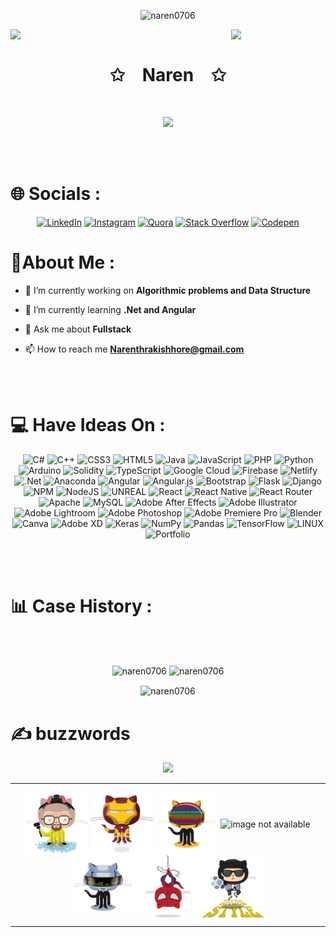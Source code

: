 <p align="center">
    <img src="https://komarev.com/ghpvc/?username=naren0706&label=Profile%20views&color=0e75b6&style=flat" alt="naren0706" />
</p>

<img align="left" src="https://user-images.githubusercontent.com/65187002/144930161-2f783401-8d27-4fdf-a2f7-cc0ba32f1f1f.gif" width="30%" style="display:inline;"><img align="right" src="https://user-images.githubusercontent.com/65187002/144930161-2f783401-8d27-4fdf-a2f7-cc0ba32f1f1f.gif" width="30%" style="display:inline;">
    <br>
    <p align="center">
        <h1 align="center">✩&emsp;Naren&emsp;✩</h1>
    </p>
    <br>
    <p align="center">
        <img src="https://readme-typing-svg.herokuapp.com/?lines=Yoooooooooooooooo;Welcome+to+my+profile!;Have+a+look+around!&font=Fira%20Code&color=%23D62F79&center=true&width=280&height=50">
    </p>
<br>
<br>
# 🌐 Socials :
  
<div align="center">

[![LinkedIn](https://img.shields.io/badge/LinkedIn-%230077B5.svg?logo=linkedin&logoColor=white)](https://linkedin.com/in/naren0706) 
[![Instagram](https://img.shields.io/badge/Instagram-%23E4405F.svg?logo=Instagram&logoColor=white)](https://instagram.com/narxn.7) [![Quora](https://img.shields.io/badge/Quora-%23B92B27.svg?logo=Quora&logoColor=white)](https://quora.com/profile/Narenthra-Kishore) [![Stack Overflow](https://img.shields.io/badge/-Stackoverflow-FE7A16?logo=stack-overflow&logoColor=white)](https://stackoverflow.com/users/narenthra-kishore) [![Codepen](https://img.shields.io/badge/Codepen-000000?style=for-the-badge&logo=codepen&logoColor=white)](https://codepen.io/naren0706) 
</div>

# 💫About Me :

- 🔭 I’m currently working on **Algorithmic problems and Data Structure**

- 🌱 I’m currently learning **.Net and Angular**

- 💬 Ask me about **Fullstack**

- 📫 How to reach me **Narenthrakishhore@gmail.com**
<br>
<br>

# 💻 Have Ideas On :
<div align="center">
  
![C#](https://img.shields.io/badge/c%23-%23239120.svg?style=for-the-badge&logo=c-sharp&logoColor=white) ![C++](https://img.shields.io/badge/c++-%2300599C.svg?style=for-the-badge&logo=c%2B%2B&logoColor=white) ![CSS3](https://img.shields.io/badge/css3-%231572B6.svg?style=for-the-badge&logo=css3&logoColor=white) ![HTML5](https://img.shields.io/badge/html5-%23E34F26.svg?style=for-the-badge&logo=html5&logoColor=white) ![Java](https://img.shields.io/badge/java-%23ED8B00.svg?style=for-the-badge&logo=java&logoColor=white) ![JavaScript](https://img.shields.io/badge/javascript-%23323330.svg?style=for-the-badge&logo=javascript&logoColor=%23F7DF1E) ![PHP](https://img.shields.io/badge/php-%23777BB4.svg?style=for-the-badge&logo=php&logoColor=white) ![Python](https://img.shields.io/badge/python-3670A0?style=for-the-badge&logo=python&logoColor=ffdd54) ![Arduino](https://img.shields.io/badge/-Arduino-00979D?style=for-the-badge&logo=Arduino&logoColor=white) ![Solidity](https://img.shields.io/badge/Solidity-%23363636.svg?style=for-the-badge&logo=solidity&logoColor=white) ![TypeScript](https://img.shields.io/badge/typescript-%23007ACC.svg?style=for-the-badge&logo=typescript&logoColor=white) ![Google Cloud](https://img.shields.io/badge/Google%20Cloud-%234285F4.svg?style=for-the-badge&logo=google-cloud&logoColor=white) ![Firebase](https://img.shields.io/badge/firebase-%23039BE5.svg?style=for-the-badge&logo=firebase) ![Netlify](https://img.shields.io/badge/netlify-%23000000.svg?style=for-the-badge&logo=netlify&logoColor=#00C7B7) ![.Net](https://img.shields.io/badge/.NET-5C2D91?style=for-the-badge&logo=.net&logoColor=white) ![Anaconda](https://img.shields.io/badge/Anaconda-%2344A833.svg?style=for-the-badge&logo=anaconda&logoColor=white) ![Angular](https://img.shields.io/badge/angular-%23DD0031.svg?style=for-the-badge&logo=angular&logoColor=white) ![Angular.js](https://img.shields.io/badge/angular.js-%23E23237.svg?style=for-the-badge&logo=angularjs&logoColor=white) ![Bootstrap](https://img.shields.io/badge/bootstrap-%23563D7C.svg?style=for-the-badge&logo=bootstrap&logoColor=white) ![Flask](https://img.shields.io/badge/flask-%23000.svg?style=for-the-badge&logo=flask&logoColor=white) ![Django](https://img.shields.io/badge/django-%23092E20.svg?style=for-the-badge&logo=django&logoColor=white) ![NPM](https://img.shields.io/badge/NPM-%23000000.svg?style=for-the-badge&logo=npm&logoColor=white) ![NodeJS](https://img.shields.io/badge/node.js-6DA55F?style=for-the-badge&logo=node.js&logoColor=white) ![UNREAL](https://img.shields.io/badge/unreal-%2320232a.svg?style=for-the-badge&logo=unreal-engine&logoColor=white) ![React](https://img.shields.io/badge/react-%2320232a.svg?style=for-the-badge&logo=react&logoColor=%2361DAFB) ![React Native](https://img.shields.io/badge/react_native-%2320232a.svg?style=for-the-badge&logo=react&logoColor=%2361DAFB) ![React Router](https://img.shields.io/badge/React_Router-CA4245?style=for-the-badge&logo=react-router&logoColor=white) ![Apache](https://img.shields.io/badge/apache-%23D42029.svg?style=for-the-badge&logo=apache&logoColor=white) ![MySQL](https://img.shields.io/badge/mysql-%2300f.svg?style=for-the-badge&logo=mysql&logoColor=white) ![Adobe After Effects](https://img.shields.io/badge/Adobe%20After%20Effects-9999FF.svg?style=for-the-badge&logo=Adobe%20After%20Effects&logoColor=white) ![Adobe Illustrator](https://img.shields.io/badge/adobeillustrator-%23FF9A00.svg?style=for-the-badge&logo=adobeillustrator&logoColor=white) ![Adobe Lightroom](https://img.shields.io/badge/Adobe%20Lightroom-31A8FF.svg?style=for-the-badge&logo=Adobe%20Lightroom&logoColor=white) ![Adobe Photoshop](https://img.shields.io/badge/adobephotoshop-%2331A8FF.svg?style=for-the-badge&logo=adobephotoshop&logoColor=white) ![Adobe Premiere Pro](https://img.shields.io/badge/Adobe%20Premiere%20Pro-9999FF.svg?style=for-the-badge&logo=Adobe%20Premiere%20Pro&logoColor=white) ![Blender](https://img.shields.io/badge/blender-%23F5792A.svg?style=for-the-badge&logo=blender&logoColor=white) ![Canva](https://img.shields.io/badge/Canva-%2300C4CC.svg?style=for-the-badge&logo=Canva&logoColor=white) ![Adobe XD](https://img.shields.io/badge/Adobe%20XD-470137?style=for-the-badge&logo=Adobe%20XD&logoColor=#FF61F6) ![Keras](https://img.shields.io/badge/Keras-%23D00000.svg?style=for-the-badge&logo=Keras&logoColor=white) ![NumPy](https://img.shields.io/badge/numpy-%23013243.svg?style=for-the-badge&logo=numpy&logoColor=white) ![Pandas](https://img.shields.io/badge/pandas-%23150458.svg?style=for-the-badge&logo=pandas&logoColor=white) ![TensorFlow](https://img.shields.io/badge/TensorFlow-%23FF6F00.svg?style=for-the-badge&logo=TensorFlow&logoColor=white) ![LINUX](https://img.shields.io/badge/Linux-FCC624?style=for-the-badge&logo=linux&logoColor=black) ![Portfolio](https://img.shields.io/badge/Portfolio-%23000000.svg?style=for-the-badge&logo=firefox&logoColor=#FF7139)

  </div>

  <br>
<br>

# 📊 Case History :
<br>
<br>
<div align="center">
<p><img  src="https://github-readme-stats.vercel.app/api/top-langs?username=naren0706&show_icons=true&locale=en&layout=compact&theme=dark" alt="naren0706" />

<img  src="https://github-readme-stats.vercel.app/api?username=naren0706&show_icons=true&locale=en&theme=dark" alt="naren0706" />
</p>
</div>
<div align="center">
<img align="center" background-color="blue" src="https://github-readme-streak-stats.herokuapp.com/?user=naren0706&" alt="naren0706" />
</div>
  </div>
  
# ✍️ buzzwords
<div align="center">
    
![](https://quotes-github-readme.vercel.app/api?type=vetical&theme=radical)
<hr>
</div>
<div align=center>

<img align="center"  src="https://github.com/naren0706/naren0706/blob/main/heisencat.png" height="100px">
<img align="center" src="https://github.com/naren0706/naren0706/blob/main/ironcat.jpg" height="100px">
<img align="center" src="https://github.com/naren0706/naren0706/blob/main/daftpunktocat-guy.gif" height="100px">

<img align="center" src="https://camo.githubusercontent.com/688fa8b7af3ebd17a81d06ba5ab0e489469e251e9fb39d54d330ba7169e19475/68747470733a2f2f6d656469612e67697068792e636f6d2f6d656469612f336f366f7a75486378547456574a4a6e33322f67697068792e676966" alt="image not available" height="100px"> 

<img align="center" src="https://github.com/naren0706/naren0706/blob/main/daftpunktocat-thomas.gif" height="100px">
<img align="center" src="https://github.com/naren0706/naren0706/blob/main/spidertocat.png" height="100px">
<img align="center" src="https://github.com/naren0706/naren0706/blob/main/gangnamtocat.png" height="100px">
</div>
<hr>
